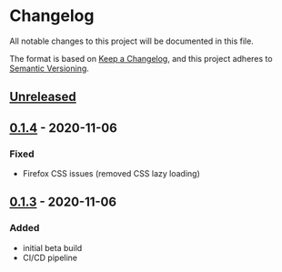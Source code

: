 # Changelog

All notable changes to this project will be documented in this file.

The format is based on [Keep a Changelog](https://keepachangelog.com/en/1.0.0/),
and this project adheres to [Semantic Versioning](https://semver.org/spec/v2.0.0.html).

## [Unreleased]

## [0.1.4] - 2020-11-06

### Fixed

- Firefox CSS issues (removed CSS lazy loading)

## [0.1.3] - 2020-11-06

### Added

- initial beta build
- CI/CD pipeline

[Unreleased]: https://github.com/olivierlacan/keep-a-changelog/compare/v0.1.4...HEAD
[0.1.4]: https://github.com/olivierlacan/keep-a-changelog/releases/tag/v0.1.4...v0.1.3
[0.1.3]: https://github.com/olivierlacan/keep-a-changelog/releases/tag/v0.1.3